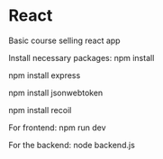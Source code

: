 # React

Basic course selling react app

Install necessary packages: npm install

npm install express

npm install jsonwebtoken

npm install recoil

For frontend: npm run dev

For the backend: node backend.js
